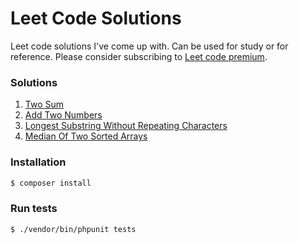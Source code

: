 # Leet Code Solutions

Leet code solutions I've come up with. Can be used for study or for reference. Please consider subscribing to [Leet code premium](https://leetcode.com/subscribe/).

### Solutions
1. [Two Sum](app/TwoSum/Solution.php)
2. [Add Two Numbers](app/AddTwoNumbers/Solution.php)
3. [Longest Substring Without Repeating Characters](app/LongestSubstringWithoutRepeatingCharacters/Solution.php)
3. [Median Of Two Sorted Arrays](app/MedianOfTwoSortedArrays/Solution.php)

### Installation

```bash
$ composer install
```

### Run tests
```bash
$ ./vendor/bin/phpunit tests
```